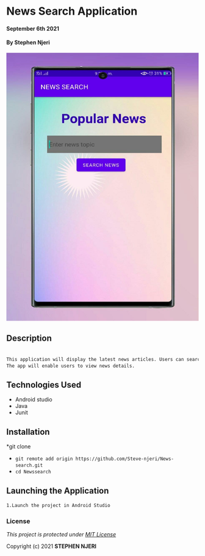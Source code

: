 # News Search Application
#### September 6th 2021
#### By **Stephen Njeri**
![](screenshots/picha.jpg)


## Description

```bash

This application will display the latest news articles. Users can search for news from various categories. 
The app will enable users to view news details.
```
## Technologies Used

* Android studio
* Java
* Junit


## Installation

*git clone
* `git remote add origin https://github.com/Steve-njeri/News-search.git`
* `cd Newssearch`

## Launching the Application

```bash
1.Launch the project in Android Studio

```
### License
*This project is protected under [MIT License](License)*

Copyright (c) 2021 **STEPHEN NJERI**

